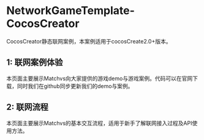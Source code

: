 # NetworkGameTemplate-CocosCreator

CocosCreator静态联网案例，本案例适用于cocosCreate2.0+版本。

## 1: 联网案例体验

本页面主要展示Matchvs向大家提供的游戏demo与游戏案例。代码可以在官网下载，同时我们在github同步更新我们的demo与案例。

## 2: 联网流程

本页面主要展示Matchvs的基本交互流程，适用于新手了解联网接入过程及API使用方法。



